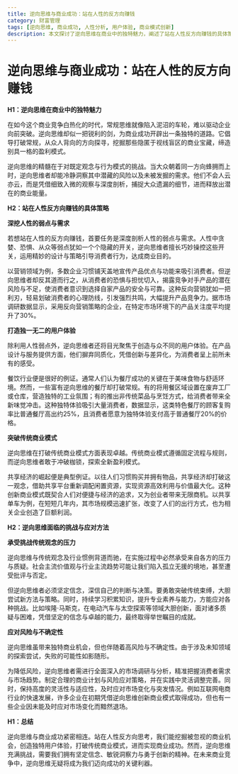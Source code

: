 ```yaml
---
title: 逆向思维与商业成功：站在人性的反方向赚钱
category: 财富管理
tags: [逆向思维, 商业成功, 人性分析, 用户体验, 商业模式创新]
description: 本文探讨了逆向思维在商业中的独特魅力，阐述了站在人性反方向赚钱的具体策略，包括深挖人性弱点与需求、打造独特用户体验以及突破传统商业模式，并分析了逆向思维面临的挑战与应对方法，为追求商业成功的从业者提供了宝贵的思路和启示。
---
```


# 逆向思维与商业成功：站在人性的反方向赚钱

**H1：逆向思维在商业中的独特魅力**

在如今这个商业竞争白热化的时代，常规思维就像陷入泥沼的车轮，难以驱动企业向前突破。逆向思维却似一把锐利的剑，为商业成功开辟出一条独特的道路。它倡导打破常规，从众人背向的方向探寻，挖掘那些隐匿于视线盲区的商业宝藏，缔造别具一格的盈利模式。

逆向思维的精髓在于对既定观念与行为模式的挑战。当大众朝着同一方向蜂拥而上时，逆向思维者却能冷静洞察其中潜藏的风险以及未被发掘的需求。他们不会人云亦云，而是凭借细致入微的观察与深度剖析，捕捉大众遗漏的细节，进而释放出潜在的商业能量。

**H2：站在人性反方向赚钱的具体策略**

**深挖人性的弱点与需求**

若想站在人性的反方向赚钱，首要任务是深度剖析人性的弱点与需求。人性中贪婪、恐惧、从众等弱点犹如一个个隐藏的开关，逆向思维者擅长巧妙操控这些开关，运用精妙的设计与策略引导消费者行为，达成商业目的。

以营销领域为例，多数企业习惯铺天盖地宣传产品优点与功能来吸引消费者。但逆向思维者却反其道而行之，从消费者的恐惧与担忧切入，揭露竞争对手产品的潜在风险与不足，使消费者意识到选择自家产品的安全与可靠。这种反向营销犹如一把利刃，轻易划破消费者的心理防线，引发强烈共鸣，大幅提升产品竞争力。据市场调研数据显示，采用反向营销策略的企业，在特定市场环境下的产品关注度平均提升了30%。

**打造独一无二的用户体验**

除利用人性弱点外，逆向思维者还将目光聚焦于创造与众不同的用户体验。在产品设计与服务提供方面，他们摒弃同质化，凭借创新与差异化，为消费者呈上前所未有的感受。

餐饮行业便是很好的例证。通常人们认为餐厅成功的关键在于美味食物与舒适环境。然而，一些富有逆向思维的餐厅却打破常规。有的将用餐区域设置在废弃工厂或仓库，营造独特的工业氛围；有的推出非传统菜品与烹饪方式，给消费者带来全新味觉冲击。这种独特体验吸引大量消费者，数据显示，这类特色餐厅的顾客复购率比普通餐厅高出约25%，且消费者愿意为独特体验支付高于普通餐厅20%的价格。

**突破传统商业模式**

逆向思维在打破传统商业模式方面表现卓越。传统商业模式遵循固定流程与规则，而逆向思维者敢于冲破枷锁，探索全新盈利模式。

共享经济的崛起便是典型例证。以往人们习惯购买并拥有物品，共享经济却打破这一观念，借助共享平台重新调配闲置资源，实现资源高效利用与价值最大化。这种创新商业模式既契合人们对便捷与经济的追求，又为创业者带来无限商机。以共享单车为例，在短短几年内，其市场规模迅速扩张，改变了人们的出行方式，也为相关企业创造了巨额利润。

**H2：逆向思维面临的挑战与应对方法**

**承受挑战传统观念的压力**

逆向思维与传统观念及行业惯例背道而驰，在实施过程中必然承受来自各方的压力与质疑。社会主流价值观与行业主流趋势可能让我们陷入孤立无援的境地，甚至遭受批评与否定。

但逆向思维者必须坚定信念，深信自己的判断与决策。要勇敢突破传统束缚，大胆尝试新方法与策略。同时，持续学习积累知识，提升专业素养与能力，方能应对各种挑战。比如埃隆·马斯克，在电动汽车与太空探索等领域大胆创新，面对诸多质疑与困难，凭借坚定的信念与卓越的能力，最终取得举世瞩目的成就。

**应对风险与不确定性**

逆向思维虽带来独特商业机会，但也伴随着高风险与不确定性。由于涉及未知领域的探索尝试，失败的可能性如影随形。

为降低风险，逆向思维者需进行全面深入的市场调研与分析，精准把握消费者需求与市场趋势。制定合理的商业计划与风险应对策略，并在实践中灵活调整完善。同时，保持高度的灵活性与适应性，及时应对市场变化与突发情况。例如互联网电商行业的快速发展，许多企业在初期凭借逆向思维创新商业模式取得成功，但也有一些企业因未能及时应对市场变化而黯然退场。

**H1：总结**

逆向思维与商业成功紧密相连。站在人性反方向思考，我们能挖掘被忽视的商业机会，创造独特用户体验，打破传统商业模式，进而实现商业成功。然而，逆向思维充满挑战，需要我们拥有坚定信念、敏锐洞察力与勇于创新的精神。在未来商业竞争中，逆向思维无疑将成为我们迈向成功的关键利器。